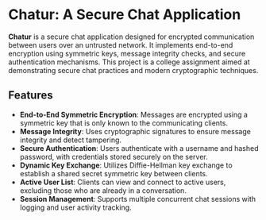 # Chatur: A Secure Chat Application

**Chatur** is a secure chat application designed for encrypted communication between users over an untrusted network. It implements end-to-end encryption using symmetric keys, message integrity checks, and secure authentication mechanisms. This project is a college assignment aimed at demonstrating secure chat practices and modern cryptographic techniques.

## Features

- **End-to-End Symmetric Encryption**: Messages are encrypted using a symmetric key that is only known to the communicating clients.
- **Message Integrity**: Uses cryptographic signatures to ensure message integrity and detect tampering.
- **Secure Authentication**: Users authenticate with a username and hashed password, with credentials stored securely on the server.
- **Dynamic Key Exchange**: Utilizes Diffie-Hellman key exchange to establish a shared secret symmetric key between clients.
- **Active User List**: Clients can view and connect to active users, excluding those who are already in a conversation.
- **Session Management**: Supports multiple concurrent chat sessions with logging and user activity tracking.